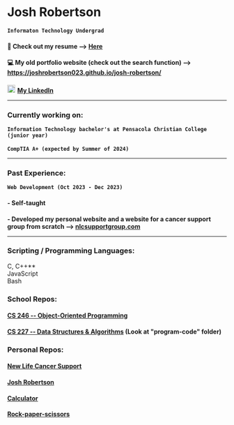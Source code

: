 # Josh Robertson

**`Informaton Technology Undergrad`**

#### &#128196; Check out my resume --> <a href="https://docs.google.com/document/d/15XAsNVFDpN3TFAbH6RhfeOreu10RxyJe/edit?usp=sharing&ouid=115289429535300497026&rtpof=true&sd=true" target="_blank">Here</a>
#### &#128187; My old portfolio website (check out the search function) --> <a href="https://joshrobertson023.github.io/josh-robertson/" target="_blank">https://joshrobertson023.github.io/josh-robertson/</a>
#### <img alt="LinkedIn" width="18px" src="https://cdn.jsdelivr.net/gh/devicons/devicon/icons/linkedin/linkedin-original.svg"/><a href="https://www.linkedin.com/in/josh-robertson-b60625264/" style="margin-left:5px;" target="_blank">My LinkedIn</a><hr />

### Currently working on:
**`Information Technology bachelor's at Pensacola Christian College (junior year)`**<br><br>
**`CompTIA A+ (expected by Summer of 2024)`**<hr />

### Past Experience:
**`Web Development (Oct 2023 - Dec 2023)`**
####  - Self-taught
####  - Developed my personal website and a website for a cancer support group from scratch --> <a href="https://nlcsupportgroup.com/" target="_blank">nlcsupportgroup.com</a><hr />

### Scripting / Programming Languages:<br>
C, C++**<br>
JavaScript<br>
Bash<br>

### School Repos:
#### <a href="https://github.com/Joshrobertson023/cs-246" target="_blank">CS 246 -- Object-Oriented Programming</a>
#### <a href="https://github.com/Joshrobertson023/Data-Structures-Algorithms" target="_blank">CS 227 -- Data Structures & Algorithms</a> (Look at "program-code" folder)
### Personal Repos:
#### <a href="https://github.com/Joshrobertson023/new-life-cancer-support" target="_blank">New Life Cancer Support</a>
#### <a href="https://github.com/Joshrobertson023/josh-robertson" target="_blank">Josh Robertson</a>
#### <a href="https://github.com/Joshrobertson023/calculator" target="_blank">Calculator</a>
#### <a href="https://github.com/Joshrobertson023/rock-paper-scissors" target="_blank">Rock-paper-scissors</a>
